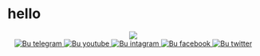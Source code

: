 # hello

<div id="header" align="center">
  <img src="https://i.giphy.com/media/v1.Y2lkPTc5MGI3NjExbnpqZjFuczRsNHhjbmppbHByd2g4Y2MzenVoMjRybzR3MTEyZjZvMiZlcD12MV9pbnRlcm5hbF9naWZfYnlfaWQmY3Q9Zw/JIX9t2j0ZTN9S/giphy.gif" widht=200>
</div>
<div id"badges" align="center">
  <a href="https://t.me/Diyorbekkkkk">
    <img src="https://img.shields.io/badge/telegram-blue?logo=telegram&logoColor=white" alt ="Bu telegram"/>
  </a>
    <a href="https://youtube.com/@user-ry6zd9xe3c">
    <img src="https://img.shields.io/badge/youtube-white?logo=youtube&logoColor=red" alt ="Bu youtube"/>
  </a>
    <a href="https://t.me/Diyorbekkkkk">
    <img src="https://img.shields.io/badge/instagram-red?logo=instagram&logoColor=white" alt ="Bu intagram"/>
  </a>
    <a href="https://t.me/Diyorbekkkkk">
    <img src="https://img.shields.io/badge/facebook-white?logo=facebook&logoColor=blue" alt ="Bu facebook"/>
    </a>
      <a href="https://t.me/Diyorbekkkkk">
    <img src="https://img.shields.io/badge/twitter-black?logo=x&logoColor=white" alt ="Bu twitter"/>
    </a>
</div>
